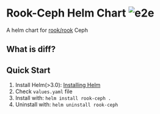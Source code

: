 # Rook-Ceph Helm Chart ![e2e](https://github.com/woohhan/rook-ceph-chart/workflows/e2e/badge.svg)
A helm chart for [rook/rook](https://github.com/rook/rook) Ceph

## What is diff?

## Quick Start
1. Install Helm(>3.0): [Installing Helm](https://helm.sh/docs/intro/install/)
2. Check `values.yaml` file
3. Install with: `helm install rook-ceph .`
4. Uninstall with: `helm uninstall rook-ceph`
